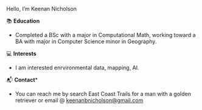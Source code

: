 Hello, I’m Keenan Nicholson


📚 **Education**

- Completed a BSc with a major in Computational Math, working toward a BA with major in Computer Science minor in Geography. 

💻 **Interests**

- I am interested enrvironmental data, mapping, AI.

📬 **Contact***

- You can reach me by search East Coast Trails for a man with a golden retriever or email @ keenanbnicholson@gmail.com
